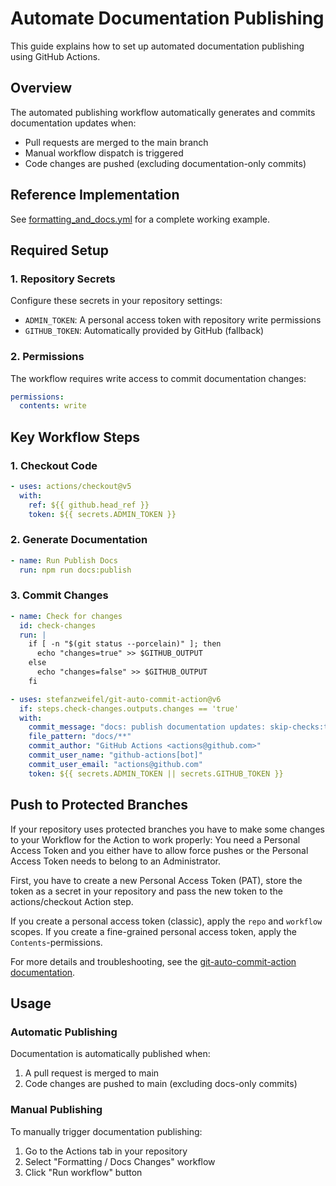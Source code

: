 # Automate Documentation Publishing

This guide explains how to set up automated documentation publishing using GitHub Actions.

## Overview

The automated publishing workflow automatically generates and commits documentation updates when:
- Pull requests are merged to the main branch
- Manual workflow dispatch is triggered
- Code changes are pushed (excluding documentation-only commits)

## Reference Implementation

See [formatting_and_docs.yml](../../.github/workflows/formatting_and_docs.yml) for a complete working example.

## Required Setup

### 1. Repository Secrets

Configure these secrets in your repository settings:

- `ADMIN_TOKEN`: A personal access token with repository write permissions
- `GITHUB_TOKEN`: Automatically provided by GitHub (fallback)

### 2. Permissions

The workflow requires write access to commit documentation changes:

```yaml
permissions:
  contents: write
```

## Key Workflow Steps

### 1. Checkout Code
```yaml
- uses: actions/checkout@v5
  with:
    ref: ${{ github.head_ref }}
    token: ${{ secrets.ADMIN_TOKEN }}
```

### 2. Generate Documentation
```yaml
- name: Run Publish Docs
  run: npm run docs:publish
```

### 3. Commit Changes
```yaml
- name: Check for changes
  id: check-changes
  run: |
    if [ -n "$(git status --porcelain)" ]; then
      echo "changes=true" >> $GITHUB_OUTPUT
    else
      echo "changes=false" >> $GITHUB_OUTPUT
    fi

- uses: stefanzweifel/git-auto-commit-action@v6
  if: steps.check-changes.outputs.changes == 'true'
  with:
    commit_message: "docs: publish documentation updates: skip-checks:true"
    file_pattern: "docs/**"
    commit_author: "GitHub Actions <actions@github.com>"
    commit_user_name: "github-actions[bot]"
    commit_user_email: "actions@github.com"
    token: ${{ secrets.ADMIN_TOKEN || secrets.GITHUB_TOKEN }}
```

## Push to Protected Branches

If your repository uses protected branches you have to make some changes to your Workflow for the Action to work properly: You need a Personal Access Token and you either have to allow force pushes or the Personal Access Token needs to belong to an Administrator.

First, you have to create a new Personal Access Token (PAT), store the token as a secret in your repository and pass the new token to the actions/checkout Action step.

If you create a personal access token (classic), apply the `repo` and `workflow` scopes. If you create a fine-grained personal access token, apply the `Contents`-permissions.

For more details and troubleshooting, see the [git-auto-commit-action documentation](https://github.com/stefanzweifel/git-auto-commit-action).

## Usage

### Automatic Publishing
Documentation is automatically published when:
1. A pull request is merged to main
2. Code changes are pushed to main (excluding docs-only commits)

### Manual Publishing
To manually trigger documentation publishing:
1. Go to the Actions tab in your repository
2. Select "Formatting / Docs Changes" workflow
3. Click "Run workflow" button
